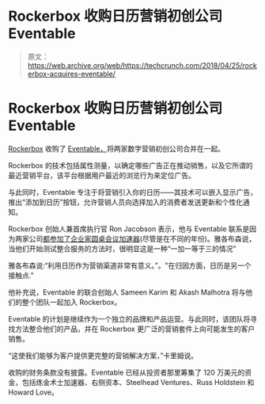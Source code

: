 # Rockerbox 收购日历营销初创公司 Eventable 

> 原文：<https://web.archive.org/web/https://techcrunch.com/2018/04/25/rockerbox-acquires-eventable/>

# Rockerbox 收购日历营销初创公司 Eventable

[Rockerbox](https://web.archive.org/web/20230316161016/https://www.rockerbox.com/) 收购了 [Eventable，](https://web.archive.org/web/20230316161016/http://eventable.com/)将两家数字营销初创公司合并在一起。

Rockerbox 的技术包括属性测量，以确定哪些广告正在推动销售，以及它所谓的最近营销平台，该平台根据用户最近的浏览行为来定位广告。

与此同时，Eventable 专注于将营销引入你的日历——其技术可以嵌入显示广告，推出“添加到日历”按钮，允许营销人员向选择加入的消费者发送更新和个性化通知。

Rockerbox 创始人兼首席执行官 Ron Jacobson 表示，他与 Eventable 联系是因为两家公司[都参加了企业家圆桌会议加速器](https://web.archive.org/web/20230316161016/https://techcrunch.com/2015/04/28/era-demo-day-nyc/)(尽管是在不同的年份)。雅各布森说，当他们开始测试整合服务的方法时，很明显这是一种“一加一等于三的情况”

雅各布森说:“利用日历作为营销渠道非常有意义。”。"在归因方面，日历是另一个接触点."

他补充说，Eventable 的联合创始人 Sameen Karim 和 Akash Malhotra 将与他们的整个团队一起加入 Rockerbox。

Eventable 的计划是继续作为一个独立的品牌和产品运营。与此同时，该团队将寻找方法整合他们的产品，并在 Rockerbox 更广泛的营销套件上向可能发生的客户销售。

“这使我们能够为客户提供更完整的营销解决方案，”卡里姆说。

收购的财务条款没有披露。Eventable 已经从投资者那里筹集了 120 万美元的资金，包括炼金术士加速器、右侧资本、Steelhead Ventures、Russ Holdstein 和 Howard Love。